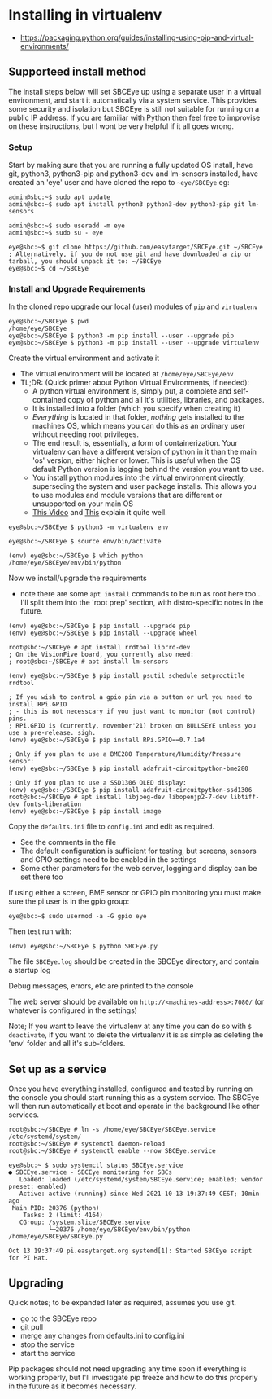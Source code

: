 # Installing in virtualenv
* https://packaging.python.org/guides/installing-using-pip-and-virtual-environments/

## Supporteed install method

The install steps below will set SBCEye up using a separate user in a virtual environment, and start it automatically via a system service. This provides some security and isolation but SBCEye is still not suitable for running on a public IP address. If you are familiar with Python then feel free to improvise on these instructions, but I wont be very helpful if it all goes wrong.

### Setup

Start by making sure that you are running a fully updated OS install, have git, python3, python3-pip and python3-dev and lm-sensors installed, have created an 'eye' user and have cloned the repo to `~eye/SBCEye` eg:

```console
admin@sbc:~$ sudo apt update
admin@sbc:~$ sudo apt install python3 python3-dev python3-pip git lm-sensors

admin@sbc:~$ sudo useradd -m eye
admin@sbc:~$ sudo su - eye

eye@sbc:~$ git clone https://github.com/easytarget/SBCEye.git ~/SBCEye
; Alternatively, if you do not use git and have downloaded a zip or tarball, you should unpack it to: ~/SBCEye
eye@sbc:~$ cd ~/SBCEye
```

### Install and Upgrade Requirements

In the cloned repo upgrade our local (user) modules of `pip` and `virtualenv`
```console
eye@sbc:~/SBCEye $ pwd
/home/eye/SBCEye
eye@sbc:~/SBCEye $ python3 -m pip install --user --upgrade pip
eye@sbc:~/SBCEye $ python3 -m pip install --user --upgrade virtualenv
```

Create the virtual environment and activate it
- The virtual environment will be located at `/home/eye/SBCEye/env`
- TL;DR: (Quick primer about Python Virtual Environments, if needed):
  - A python virtual environment is, simply put, a complete and self-contained copy of python and all it's utilities, libraries, and packages.
  - It is installed into a folder (which you specify when creating it)
  - *Everything* is located in that folder, *nothing* gets installed to the machines OS, which means you can do this as an ordinary user without needing root privileges.
  - The end result is, essentially, a form of containerization. Your virtualenv can have a different version of python in it than the main 'os' version, either higher or lower. This is useful when the OS default Python version is lagging behind the version you want to use.
  - You install python modules into the virtual environment directly, superseding the system and user package installs. This allows you to use modules and module versions that are different or unsupported on your main OS
  - [This Video](https://www.youtube.com/watch?v=N5vscPTWKOk) and [This](https://www.youtube.com/watch?v=4jt9JPoIDpY) explain it quite well.

```console
eye@sbc:~/SBCEye $ python3 -m virtualenv env

eye@sbc:~/SBCEye $ source env/bin/activate

(env) eye@sbc:~/SBCEye $ which python
/home/eye/SBCEye/env/bin/python
```

Now we install/upgrade the requirements
- note there are some `apt install` commands to be run as root here too... I'll split them into the 'root prep' section, with distro-specific notes in the future.
```console
(env) eye@sbc:~/SBCEye $ pip install --upgrade pip
(env) eye@sbc:~/SBCEye $ pip install --upgrade wheel

root@sbc:~/SBCEye # apt install rrdtool librrd-dev
; On the VisionFive board, you currently also need:
; root@sbc:~/SBCEye # apt install lm-sensors

(env) eye@sbc:~/SBCEye $ pip install psutil schedule setproctitle rrdtool

; If you wish to control a gpio pin via a button or url you need to install RPi.GPIO
; - this is not necesscary if you just want to monitor (not control) pins.
; RPi.GPIO is (currently, november'21) broken on BULLSEYE unless you use a pre-release. sigh. 
(env) eye@sbc:~/SBCEye $ pip install RPi.GPIO==0.7.1a4

; Only if you plan to use a BME280 Temperature/Humidity/Pressure sensor:
(env) eye@sbc:~/SBCEye $ pip install adafruit-circuitpython-bme280

; Only if you plan to use a SSD1306 OLED display:
(env) eye@sbc:~/SBCEye $ pip install adafruit-circuitpython-ssd1306
root@sbc:~/SBCEye # apt install libjpeg-dev libopenjp2-7-dev libtiff-dev fonts-liberation
(env) eye@sbc:~/SBCEye $ pip install image
```

Copy the `defaults.ini` file to `config.ini` and edit as required.
- See the comments in the file
- The default configuration is sufficient for testing, but screens, sensors and GPIO settings need to be enabled in the settings
- Some other parameters for the web server, logging and display can be set there too

If using either a screen, BME sensor or GPIO pin monitoring you must make sure the pi user is in the gpio group:
```console
eye@sbc:~$ sudo usermod -a -G gpio eye
```

Then test run with:

```console
(env) eye@sbc:~/SBCEye $ python SBCEye.py
```
The file `SBCEye.log` should be created in the SBCEye directory, and contain a startup log

Debug messages, errors, etc are printed to the console

The web server should be available on `http://<machines-address>:7080/` (or whatever is configured in the settings)

Note; If you want to leave the virtualenv at any time you can do so with `$ deactivate`, if you want to delete the virtualenv it is as simple as deleting the 'env' folder and all it's sub-folders.

## Set up as a service

Once you have everything installed, configured and tested by running on the console you should start running this as a system service. The SBCEye will then run automatically at boot and operate in the background like other services.

```console
root@sbc:~/SBCEye # ln -s /home/eye/SBCEye/SBCEye.service /etc/systemd/system/
root@sbc:~/SBCEye # systemctl daemon-reload
root@sbc:~/SBCEye # systemctl enable --now SBCEye.service

eye@sbc:~ $ sudo systemctl status SBCEye.service
● SBCEye.service - SBCEye monitoring for SBCs
   Loaded: loaded (/etc/systemd/system/SBCEye.service; enabled; vendor preset: enabled)
   Active: active (running) since Wed 2021-10-13 19:37:49 CEST; 10min ago
 Main PID: 20376 (python)
    Tasks: 2 (limit: 4164)
   CGroup: /system.slice/SBCEye.service
           └─20376 /home/eye/SBCEye/env/bin/python /home/eye/SBCEye/SBCEye.py

Oct 13 19:37:49 pi.easytarget.org systemd[1]: Started SBCEye script for PI Hat.
```

## Upgrading
Quick notes; to be expanded later as required, assumes you use git.
- go to the SBCEye repo
- git pull
- merge any changes from defaults.ini to config.ini
- stop the service
- start the service

Pip packages should not need upgrading any time soon if everything is working properly, but I'll investigate pip freeze and how to do this properly in the future as it becomes necessary.
